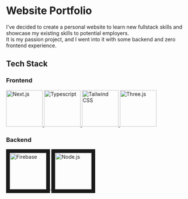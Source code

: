 # Website Portfolio

I've decided to create a personal website to learn new fullstack skills and showcase my existing skills to potential employers.  
It is my passion project, and I went into it with some backend and zero frontend experience.

## Tech Stack
### Frontend

<a href="https://nextjs.org/" >
	<img alt="Next.js" title="Next.js" src="https://ui-lib.com/blog/wp-content/uploads/2021/12/nextjs-boilerplate-logo.png" width=100 height=100>
</a>
<a href="https://www.typescriptlang.org/" >
	<img alt="Typescript" title="Typescript" src="https://cdn-icons-png.flaticon.com/512/5968/5968381.png" width=100 height=100>
</a>
<a href="https://tailwindcss.com/" >
	<img alt="Tailwind CSS" title="Tailwind CSS" src="https://upload.wikimedia.org/wikipedia/commons/thumb/d/d5/Tailwind_CSS_Logo.svg/1200px-Tailwind_CSS_Logo.svg.png" width=100 height=100>
</a>
<a href="https://threejs.org/" >
	<img alt="Three.js" title="Three.js" src="https://global.discourse-cdn.com/standard17/uploads/threejs/optimized/2X/e/e4f86d2200d2d35c30f7b1494e96b9595ebc2751_2_1016x1024.png" width=100 height=100>
</a>

### Backend

<a href="https://firebase.google.com/" >
	<img alt="Firebase" title="Firebase" src="https://www.shareicon.net/data/512x512/2016/07/08/117548_google_512x512.png" width=100 height=100 border=10 >
</a>
<a href="https://nodejs.org/en/" >
	<img alt="Node.js" title="Node.js" src="https://cdn.iconscout.com/icon/free/png-256/node-js-1174925.png" width=100 height=100 border=10 >
</a>
